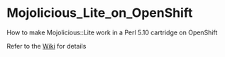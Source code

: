 # Mojolicious_Lite_on_OpenShift
How to make Mojolicious::Lite work in a Perl 5.10 cartridge on OpenShift

Refer to the [Wiki](https://github.com/Nkawu/Mojolicious_Lite_on_OpenShift/wiki) for details
